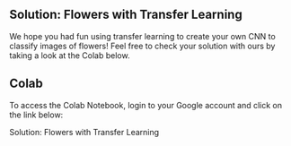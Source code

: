 ## Solution: Flowers with Transfer Learning

We hope you had fun using transfer learning to create your own CNN to classify images of flowers! Feel free to check your solution with ours by taking a look at the Colab below.

## Colab
To access the Colab Notebook, login to your Google account and click on the link below:

Solution: Flowers with Transfer Learning